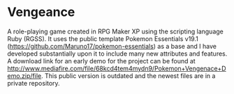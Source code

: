 # Vengeance
A role-playing game created in RPG Maker XP using the scripting language Ruby (RGSS). It uses the public template Pokemon Essentials v19.1 (https://github.com/Maruno17/pokemon-essentials) as a base and I have developed substantially upon it to include many new attributes and features. A download link for an early demo for the project can be found at http://www.mediafire.com/file/68kcd4tem4mydn9/Pokemon+Vengenace+Demo.zip/file. This public version is outdated and the newest files are in a private repository.

